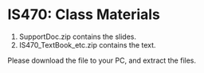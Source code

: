 # IS470: Class Materials
1) SupportDoc.zip  contains the slides.
2) IS470_TextBook_etc.zip contains the text.

Please download the file to your PC, and extract the files.
